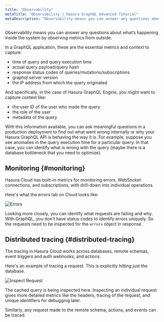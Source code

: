```yaml
---
title: "Observability"
metaTitle: "Observability | Hasura GraphQL Advanced Tutorial"
metaDescription: "Observability means you can answer any questions about what’s happening inside the system by observing metrics from outside the system."
---
```


Observability means you can answer any questions about what’s happening inside the system by observing metrics from outside.

In a GraphQL application, these are the essential metrics and context to capture:
- time of query and query execution time
- actual query payload/query hash
- response status codes of queries/mutations/subscriptions
- graphql server version
- the IP address from which the query originated

And specifically, in the case of Hasura GraphQL Engine, you might want to capture context like:
- the user ID of the user who made the query
- the role of the user
- metadata of the query

With this information available, you can ask meaningful questions in a production deployment to find out what went wrong internally or why your Hasura GraphQL API is behaving the way it is. For example, suppose you see anomalies in the query execution time for a particular query. In that case, you can identify what is wrong with the query (maybe there is a database bottleneck that you need to optimize).

## Monitoring {#monitoring}

Hasura Cloud has built-in metrics for monitoring errors, WebSocket connections, and subscriptions, with drill-down into individual operations.

Here's what the errors tab on Cloud looks like:

![Errors](https://graphql-engine-cdn.hasura.io/learn-hasura/assets/graphql-hasura-advanced/error-monitoring.png)

Looking more closely, you can identify what requests are failing and why. With GraphQL, you don't have status codes to identify errors uniquely. So the requests need to be inspected for the `errors` object in response.

## Distributed tracing {#distributed-tracing}

The tracing in Hasura Cloud works across databases, remote schemas, event triggers and auth webhooks, and actions.

Here's an example of tracing a request. This is explicitly hitting just the database.

![Inspect Request](https://graphql-engine-cdn.hasura.io/learn-hasura/assets/graphql-hasura-advanced/inspect-request.png)

The cached query is being inspected here. Inspecting an individual request gives more detailed metrics like the headers, tracing of the request, and unique identifiers for debugging later.

Similarly, any request made to the remote schema, actions, and events can be traced.
